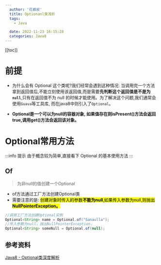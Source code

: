 ```yaml
---
  author: '花裤衩'
  title: Optionanl类浅析
  tags:
    - Java

  date: 2022-11-23 16:15:28
  categories: Java8
---
```

[[toc]]

# 前提

- 为什么会有 Optional 这个类呢?我们经常会遇到这种情况: 当调用完一个方法拿到返回值后,不能立刻使用该返回值,而是需要**先判断这个返回值是不是为`null`**,只有在返回值不为 null 的时候才能使用。为了解决这个问题,我们通常会使用`Guava`等工具库, 而在java8中则引入了`Optional`。

- **Optional是一个可以为null的容器对象, 如果值存在则isPresent()方法会返回true,调用get()方法会返回该对象。**

# Optional常用方法

:::info 提示
由于概念较为简单,直接看下 Optional 的基本使用方法
:::

## Of

> 为非null的值创建一个Optional

- of方法通过工厂方法创建Optional类
- 需要注意的是: <mark>创建对象时传入的参数**不能为null**,如果传入参数为null,则抛出 **NullPointerException。**</mark>

```java
//调用工厂方法创建Optional实例
Optional<String> name = Optional.of("Sanaulla");
//传入参数为null，抛出NullPointerException.
Optional<String> someNull = Optional.of(null);
```


## 参考资料 <Badge type="tip" text="Tip"/>
[Java8 - Optional类深度解析](https://pdai.tech/md/java/java8/java8-optional.html)
